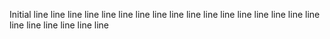 Initial line
line
line
line
line
line
line
line
line
line
line
line
line
line
line
line
line
line
line
line
line
line
line
